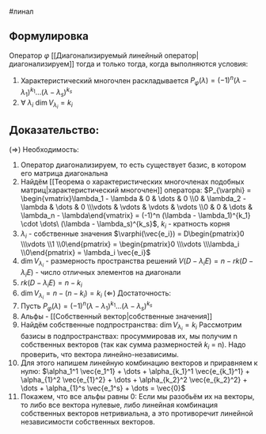 #линал 
## Формулировка
Оператор $\varphi$ [[Диагонализируемый линейный оператор|диагонализируем]] тогда и только тогда, когда выполняются условия:
1. Характеристический многочлен раскладывается $P_{\varphi}(\lambda) = (-1)^n (\lambda - \lambda_1)^{k_1} \dots (\lambda - \lambda_s)^{k_s}$
2. $\forall \ \lambda_i \ \dim V_{\lambda_i} = k_i$
## Доказательство:
($\Rightarrow$) Необходимость:
1. Оператор диагонализируем, то есть существует базис, в котором его матрица диагональна
2. Найдём [[Теорема о характеристических многочленах подобных матриц|характеристический многочлен]] оператора:
	$P_{\varphi} = \begin{vmatrix}\lambda_1 - \lambda & 0 & \dots & 0 \\0 & \lambda_2 - \lambda & \dots & 0 \\\vdots & \vdots & \vdots & \vdots \\0 & 0 & \dots & \lambda_n - \lambda\end{vmatrix} = (-1)^n (\lambda - \lambda_1)^{k_1} \cdot \dots\ (\lambda - \lambda_s)^{k_s}$, $k_i$ - кратность корня
3. $\lambda_i$ - собственные значения
	$\varphi(\vec{e_i}) = D\begin{pmatrix}0 \\\vdots \\1 \\0\end{pmatrix} = \begin{pmatrix}0 \\\vdots \\\lambda_i \\0\end{pmatrix} = \lambda_i \vec{e_i}$
4. $\dim V_{\lambda_i}$ - размерность пространства решений $V(D - \lambda_i E) = n - rk(D - \lambda_i E)$ - число отличных элементов на диагонали
5. $rk(D - \lambda_i E) = n - k_i$
6. $\dim V_{\lambda_i} = n - (n - k_i) = k_i$
($\Leftarrow$) Достаточность:
1. Пусть $P_{\varphi}(\lambda) = (-1)^n(\lambda - \lambda_1)^{k_1} \dots (\lambda - \lambda_s)^{k_s}$
2. Альфы - [[Собственный вектор|собственные значения]]
3. Найдём собственные подпространства:
	$\dim V_{\lambda_i} = k_i$
	Рассмотрим базисы в подпространствах: просуммировав их, мы получим n собственных векторов (так как сумма размерностей $k_i$ = n). Надо проверить, что вектора линейно-независимы.
4. Для этого напишем линейную комбинацию векторов и приравняем к нулю: $\alpha_1^1 \vec{e_1^1} + \dots + \alpha_{k_1}^1 \vec{e_{k_1}^1} + \alpha_{1}^2 \vec{e_{1}^2} + \dots + \alpha_{k_2}^2 \vec{e_{k_2}^2} + \dots + \alpha_{1}^s \vec{e_1^s} + \dots = \vec{0}$
5. Покажем, что все альфы равны 0:
	Если мы разобьём их на векторы, то либо все вектора нулевые, либо линейная комбинация собственных векторов нетривиальна, а это противоречит линейной независимости собственных векторов. 